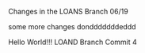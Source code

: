 Changes in the LOANS Branch 06/19

some more changes dondddddddeddd

Hello World!!! LOAND  Branch
Commit 4
